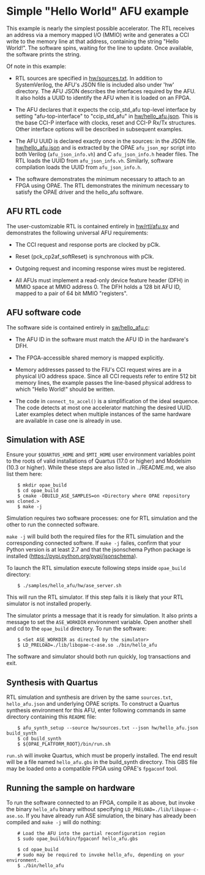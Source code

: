 # Simple "Hello World" AFU example

This example is nearly the simplest possible accelerator. The RTL receives an
address via a memory mapped I/O (MMIO) write and generates a CCI write to the
memory line at that address, containing the string "Hello World!". The
software spins, waiting for the line to update. Once available, the software
prints the string.

Of note in this example:

- RTL sources are specified in [hw/sources.txt](hw/sources.txt).  In addition to
  SystemVerilog, the AFU's JSON file is included also under 'hw' directory.  The AFU JSON
  describes the interfaces required by the AFU.  It also holds a UUID to
  identify the AFU when it is loaded on an FPGA.

- The AFU declares that it expects the ccip_std_afu top-level interface by
  setting "afu-top-interface" to "ccip_std_afu" in [hw/hello_afu.json](hw/hello_afu.json).
  This is the base CCI-P interface with clocks, reset and CCI-P Rx/Tx
  structures.  Other interface options will be described in subsequent
  examples.

- The AFU UUID is declared exactly once in the sources: in the JSON file.
  [hw/hello_afu.json](hw/hello_afu.json) and is extracted by
  the OPAE `afu_json_mgr` script into both Verilog (`afu_json_info.vh`) and C
  `afu_json_info.h` header files. The RTL loads the UUID from
  `afu_json_info.vh`.  Similarly, software compilation loads the
  UUID from `afu_json_info.h`.

- The software demonstrates the minimum necessary to attach to an FPGA
  using OPAE.  The RTL demonstrates the minimum necessary to satisfy the
  OPAE driver and the hello_afu software.

## AFU RTL code

The user-customizable RTL is contained entirely in
[hw/rtl/afu.sv](hw/rtl/afu.sv) and demonstrates the
following universal AFU requirements:

- The CCI request and response ports are clocked by pClk.

- Reset (pck_cp2af_softReset) is synchronous with pClk.

- Outgoing request and incoming response wires must be registered.

- All AFUs must implement a read-only device feature header (DFH) in MMIO
  space at MMIO address 0. The DFH holds a 128 bit AFU ID, mapped to a pair of
  64 bit MMIO "registers".

## AFU software code

The software side is contained entirely in [sw/hello_afu.c](sw/hello_afu.c):

- The AFU ID in the software must match the AFU ID in the hardware's DFH.

- The FPGA-accessible shared memory is mapped explicitly.

- Memory addresses passed to the FIU's CCI request wires are in a
  physical I/O address space. Since all CCI requests refer to entire 512
  bit memory lines, the example passes the line-based physical address
  to which "Hello World!" should be written.

- The code in `connect_to_accel()` is a simplification of the ideal
  sequence. The code detects at most one accelerator matching the
  desired UUID.  Later examples detect when multiple instances of the
  same hardware are available in case one is already in use.

## Simulation with ASE

  Ensure your `$QUARTUS_HOME` and `$MTI_HOME` user environment variables point
  to the roots of valid installations of Quartus (17.0 or higher) and Modelsim
  (10.3 or higher). While these steps are also listed in ../README.md, we also list them here:

```console
    $ mkdir opae_build
    $ cd opae_build
    $ cmake -DBUILD_ASE_SAMPLES=on <Directory where OPAE repository was cloned.>
    $ make -j
```

  Simulation requires two software processes: one for RTL simulation and
  the other to run the connected software.

  `make -j` will build both the required files for the RTL simulation and the
  corresponding  connected softwre. If `make -j` failes, confirm that your
  Python version is at least 2.7 and that the jsonschema Python package is installed
  (https://pypi.python.org/pypi/jsonschema).

  To launch the RTL simulation execute following steps inside `opae_build` directory:

```console
    $ ./samples/hello_afu/hw/ase_server.sh
```

  This will run the RTL simulator.  If this step fails it is
  likely that your RTL simulator is not installed properly.

  The simulator prints a message that it is ready for simulation.  It also
  prints a message to set the `ASE_WORKDIR` environment variable.  Open
  another shell and cd to the `opae_build` directory.  To run the software:

```console
    $ <Set ASE_WORKDIR as directed by the simulator>
    $ LD_PRELOAD=./lib/libopae-c-ase.so ./bin/hello_afu
```

  The software and simulator should both run quickly, log transactions and
  exit.

## Synthesis with Quartus #

  RTL simulation and synthesis are driven by the same `sources.txt`, `hello_afu.json` and
  underlying OPAE scripts.  To construct a Quartus synthesis environment
  for this AFU, enter following commands in same directory containing this
  `README` file:

```console
    $ afu_synth_setup --source hw/sources.txt --json hw/hello_afu.json build_synth
    $ cd build_synth
    $ ${OPAE_PLATFORM_ROOT}/bin/run.sh
```

  `run.sh` will invoke Quartus, which must be properly installed.  The end
  result will be a file named `hello_afu.gbs` in the build_synth directory.
  This GBS file may be loaded onto a compatible FPGA using OPAE's `fpgaconf`
  tool.

## Running the sample on hardware

To run the software connected to an FPGA, compile it as above, but invoke the
 binary `hello_afu` binary without specifying
 `LD_PRELOAD=./lib/libopae-c-ase.so`.  If you have already run ASE simulation,
 the binary has already been compiled and `make -j` will do nothing:

```console
    # Load the AFU into the partial reconfiguration region
    $ sudo opae_build/bin/fpgaconf hello_afu.gbs

    $ cd opae_build
    # sudo may be required to invoke hello_afu, depending on your environment.
    $ ./bin/hello_afu
```
